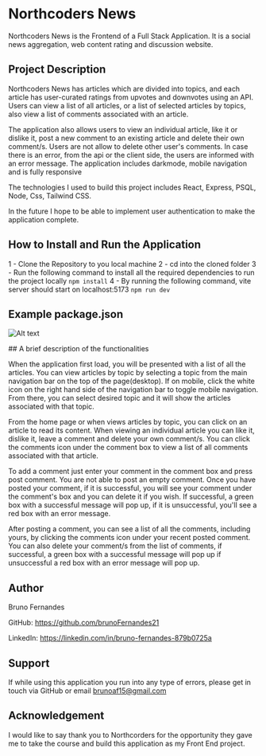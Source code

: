 # Northcoders News

Northcoders News is the Frontend of a Full Stack Application. It is a social news aggregation, web content rating and discussion website.

## Project Description

Northcoders News has articles which are divided into topics, and each article has user-curated ratings from upvotes and downvotes using an API.
Users can view a list of all articles, or a list of selected articles by topics, also view a list of comments associated with an article.

The application also allows users to view an individual article, like it or dislike it, post a new comment to an existing article and delete their own comment/s. Users are not allow to delete other user's comments. In case there is an error, from the api or the client side, the users are informed with an error message. The application includes darkmode, mobile navigation and is fully responsive

The technologies I used to build this project includes React, Express, PSQL, Node, Css, Tailwind CSS.


In the future I hope to be able to implement user authentication to make the application complete. 

## How to Install and Run the Application

1 - Clone the Repository to you local machine
2 - cd into the cloned folder
3 - Run the following command to install all the required dependencies to run the project locally
```npm install```
4 - By running the following command, vite server should start on localhost:5173 
```npm run dev```

## Example package.json

![Alt text](<Screenshot 2023-07-22 at 20.57.45.png>)


## A brief description of the functionalities

When the application first load, you will be presented with a list of all the articles. You can view articles by topic by selecting a topic from the main navigation bar on the top of the page(desktop). If on mobile, click the white icon on the right hand side of the navigation bar to toggle mobile navigation. From there, you can select desired topic and it will show the articles associated with that topic.

From the home page or when views articles by topic, you can click on an article to read its content. When viewing an individual article you can like it, dislike it, leave a comment and delete your own comment/s. You can click the comments icon under the comment box to view  a list of all comments associated with that article.

To add a comment just enter your comment in the comment box and press post comment. You are not able to post an empty comment. 
Once you have posted your comment, if it is successful, you will see your comment under the comment's box and you can delete it if you wish. If successful, a green box with a successful message will pop up, if it is unsuccessful, you'll see a red box with an error message. 

After posting a comment, you can see a list of all the comments, including yours, by clicking the comments icon under your recent posted comment. You can also delete your comment/s from the list of comments, if successful, a green box with a successful message will pop up if unsuccessful a red box with an error message will pop up.

## Author

Bruno Fernandes

GitHub: https://github.com/brunoFernandes21

LinkedIn: https://linkedin.com/in/bruno-fernandes-879b0725a

## Support

If while using this application you run into any type of errors, please get in touch via GitHub or email brunoaf15@gmail.com

## Acknowledgement 

I would like to say thank you to Northcorders for the opportunity they gave me to take the course and build this application as my Front End project. 